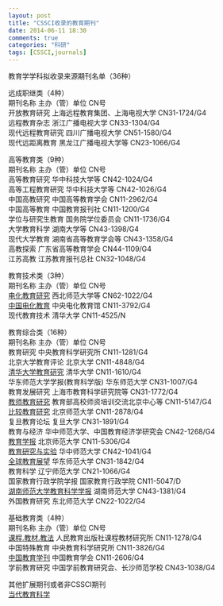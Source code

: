 ```yaml
---
layout: post
title: "CSSCI收录的教育期刊"
date: 2014-06-11 18:30
comments: true
categories: "科研"
tags: [CSSCI,journals]
---
```


教育学学科拟收录来源期刊名单（36种）

远成职继类（4种）  
期刊名称	主办（管）单位	CN号  
开放教育研究	上海远程教育集团、上海电视大学	CN31-1724/G4  
远程教育杂志	浙江广播电视大学	CN33-1304/G4  
现代远程教育研究	四川广播电视大学	CN51-1580/G4  
现代远距离教育	黑龙江广播电视大学等	CN23-1066/G4  

高等教育类（9种）  
期刊名称	主办（管）单位	CN号  
高等教育研究	华中科技大学等	CN42-1024/G4  
高等工程教育研究	华中科技大学等	CN42-1026/G4  
中国高教研究	中国高等教育学会	CN11-2962/G4  
中国高等教育	中国教育报刊社	CN11-1200/G4  
学位与研究生教育	国务院学位委员会	CN11-1736/G4  
大学教育科学	湖南大学等	CN43-1398/G4  
现代大学教育	湖南省高等教育学会等	CN43-1358/G4  
高教探索	广东省高等教育学会	CN44-1109/G4  
江苏高教	江苏教育报刊总社	CN32-1048/G4  

教育技术类（3种）  
期刊名称	主办（管）单位	CN号  
[电化教育研究](http://210.26.111.59/Login/AuthLogin.do)	西北师范大学等	CN62-1022/G4  
[中国电化教育](http://www.webcet.cn/)	中央电化教育馆	CN11-3792/G4  
现代教育技术	清华大学	CN11-4525/N  

教育综合类（16种）   
期刊名称	主办（管）单位	CN号  
教育研究	中央教育科学研究所	CN11-1281/G4  
北京大学教育评论	北京大学	CN11-4848/G4  
[清华大学教育研究](http://www.qhdxjyyj.cn/)	清华大学	CN11-1610/G4  
华东师范大学学报(教育科学版)	华东师范大学	CN31-1007/G4  
教育发展研究	上海市教育科学研究院等	CN31-1772/G4  
[教师教育研究](http://www.jsjyyj.cn)	教育部高校师资培训交流北京中心等	CN11-5147/G4  
[比较教育研究](http://www.bjjy.chinajournal.net.cn)	北京师范大学	CN11-2878/G4  
复旦教育论坛	复旦大学	CN31-1891/G4  
教育与经济	华中师范大学、中国教育经济学研究会	CN42-1268/G4  
[教育学报](http://xkjy.chinajournal.net.cn/EditorEN/index.aspx?t=1)	北京师范大学	CN11-5306/G4  
[教育研究与实验](http://www.jyyjysy.net/)	华中师范大学	CN42-1041/G4  
[全球教育展望](http://wgjn.cbpt.cnki.net/EditorEN/Desktop/Desktop.aspx)	华东师范大学	CN31-1842/G4  
教育科学	辽宁师范大学	CN21-1066/G4  
国家教育行政学院学报	国家教育行政学院	CN11-5047/D  
[湖南师范大学教育科学学报](http://jkb.hunnu.edu.cn/)	湖南师范大学	CN43-1381/G4  
外国教育研究	东北师范大学	CN22-1022/G4  

基础教育类（4种）  
期刊名称	主办（管）单位	CN号  
[课程.教材.教法](http://bkstg.pep.com.cn)	人民教育出版社课程教材研究所	CN11-1278/G4  
中国特殊教育	中央教育科学研究所	CN11-3826/G4  
[中国教育学刊](http://www.jcse.com.cn/)	中国教育学会	CN11-2606/G4  
学前教育研究	中国学前教育研究会、长沙师范学校	CN43-1038/G4  

其他扩展期刊或者非CSSCI期刊  
[当代教育科学](http://www.zgcrjy.com/m_TContributions/contribute.aspx#)
